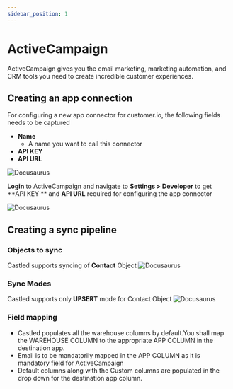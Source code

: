 ```yaml
---
sidebar_position: 1
---
```


# ActiveCampaign

ActiveCampaign gives you the email marketing, marketing automation, and CRM tools you need to create incredible customer experiences.

## Creating an app connection

For configuring a new app connector for customer.io, the following fields needs to be captured
- **Name**
    - A name you want to call this connector
- **API KEY**
- **API URL**

![Docusaurus](/img/screens/destinations/activecampaign/app_actcamp_app_config.png)

**Login** to ActiveCampaign and navigate to **Settings > Developer**  to get **API KEY ** and **API URL** required for configuring the app connector

![Docusaurus](/img/screens/destinations/activecampaign/app_actcamp_account_settings.png)


## Creating a sync pipeline

### Objects to sync
Castled supports syncing of **Contact** Object
![Docusaurus](/img/screens/destinations/activecampaign/app_actcamp_sync_objects.png)

### Sync Modes 
Castled supports only **UPSERT** mode for Contact Object
![Docusaurus](/img/screens/destinations/activecampaign/app_actcamp_sync_modes.png)

### Field mapping
- Castled populates all the warehouse columns by default.You shall map the WAREHOUSE COLUMN to the appropriate APP COLUMN in the destination app.
- Email is to be mandatorily mapped in the APP COLUMN as it is mandatory field for ActiveCampaign
- Default columns along with the Custom columns are populated in the drop down for the destination app column.